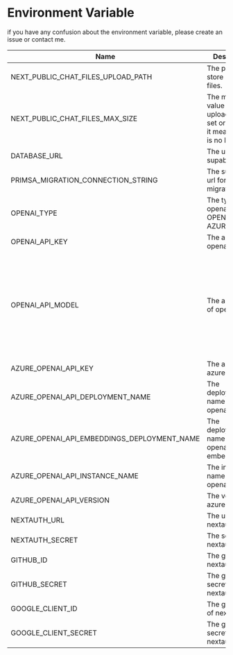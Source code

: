 # Environment Variable

if you have any confusion about the environment variable, please create an issue or contact me.

| Name | Description                                                                            | Default Value | Vercel                                                         | Optional |
| ---- |----------------------------------------------------------------------------------------| ------------- |----------------------------------------------------------------|---------|
| NEXT_PUBLIC_CHAT_FILES_UPLOAD_PATH | The path to store uploaded files.                                                      | public/uploads | /tmp                                                           | false   |
| NEXT_PUBLIC_CHAT_FILES_MAX_SIZE | The maximum value for file upload. If not set or set to 0, it means there is no limit. | 0 | 0                                                              | true    |
| DATABASE_URL | The url of supabase.                                                                   | |                                                                | false   |
| PRIMSA_MIGRATION_CONNECTION_STRING | The supabase url for prisma migration                                                  | |                                                                | false   |
| OPENAI_TYPE | The type of openai api. OPENAI or AZURE_OPENAI                                         | OPENAI | OPENAI                                                         | true    |
| OPENAI_API_KEY | The api key of openai.                                                                 | |                                                                | true    |
| OPENAI_API_MODEL | The api model of openai.                                                               | | gpt-3.5-turbo / gpt-4 / gpt-3.5-turbo-0613 / gpt-3.5-turbo-16k | true    |
| AZURE_OPENAI_API_KEY | The api key of azure openai.                                                           | |                                                                | true    |
| AZURE_OPENAI_API_DEPLOYMENT_NAME | The deployment name of azure openai.                                                   | |                                                                | true    |
| AZURE_OPENAI_API_EMBEDDINGS_DEPLOYMENT_NAME | The deployment name of azure openai embeddings.                                        | |                                                                | true    |
| AZURE_OPENAI_API_INSTANCE_NAME | The instance name of azure openai.                                                     | |                                                                | true    |
| AZURE_OPENAI_API_VERSION | The version of azure openai.                                                           | 2023-05-15 | 2023-05-15                                                     | true    |
| NEXTAUTH_URL | The url of nextauth.                                                                   | |                                                                | false   |
| NEXTAUTH_SECRET | The secret of nextauth.                                                                 | |                                                                | false   |
| GITHUB_ID | The github id of nextauth.                                                             | |                                                                | false   |
| GITHUB_SECRET | The github secret of nextauth.                                                         | |                                                                | false   |
| GOOGLE_CLIENT_ID | The google id of nextauth.                                                             | |                                                                | false   |
| GOOGLE_CLIENT_SECRET | The google secret of nextauth.                                                         | |                                                                | false   |
